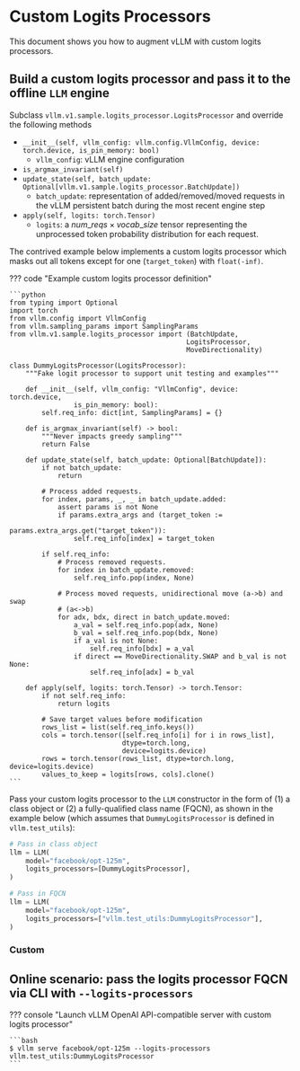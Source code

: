 # Custom Logits Processors

This document shows you how to augment vLLM with custom logits processors.

## Build a custom logits processor and pass it to the offline `LLM` engine

Subclass `vllm.v1.sample.logits_processor.LogitsProcessor` and override the following methods

* `__init__(self, vllm_config: vllm.config.VllmConfig, device: torch.device, is_pin_memory: bool)`
    * `vllm_config`: vLLM engine configuration
* `is_argmax_invariant(self)`
* `update_state(self, batch_update: Optional[vllm.v1.sample.logits_processor.BatchUpdate])`
    * `batch_update`: representation of added/removed/moved requests in the vLLM persistent batch during the most recent engine step
* `apply(self, logits: torch.Tensor)`
    * `logits`: a $num\_reqs \times vocab\_size$ tensor representing the unprocessed token probability distribution for each request.

The contrived example below implements a custom logits processor which masks out all tokens except for one (`target_token`) with `float(-inf)`.

??? code "Example custom logits processor definition"

    ```python
    from typing import Optional
    import torch
    from vllm.config import VllmConfig
    from vllm.sampling_params import SamplingParams
    from vllm.v1.sample.logits_processor import (BatchUpdate,
                                                LogitsProcessor,
                                                MoveDirectionality)

    class DummyLogitsProcessor(LogitsProcessor):
        """Fake logit processor to support unit testing and examples"""

        def __init__(self, vllm_config: "VllmConfig", device: torch.device,
                    is_pin_memory: bool):
            self.req_info: dict[int, SamplingParams] = {}

        def is_argmax_invariant(self) -> bool:
            """Never impacts greedy sampling"""
            return False

        def update_state(self, batch_update: Optional[BatchUpdate]):
            if not batch_update:
                return

            # Process added requests.
            for index, params, _, _ in batch_update.added:
                assert params is not None
                if params.extra_args and (target_token :=
                                        params.extra_args.get("target_token")):
                    self.req_info[index] = target_token

            if self.req_info:
                # Process removed requests.
                for index in batch_update.removed:
                    self.req_info.pop(index, None)

                # Process moved requests, unidirectional move (a->b) and swap
                # (a<->b)
                for adx, bdx, direct in batch_update.moved:
                    a_val = self.req_info.pop(adx, None)
                    b_val = self.req_info.pop(bdx, None)
                    if a_val is not None:
                        self.req_info[bdx] = a_val
                    if direct == MoveDirectionality.SWAP and b_val is not None:
                        self.req_info[adx] = b_val

        def apply(self, logits: torch.Tensor) -> torch.Tensor:
            if not self.req_info:
                return logits

            # Save target values before modification
            rows_list = list(self.req_info.keys())
            cols = torch.tensor([self.req_info[i] for i in rows_list],
                                dtype=torch.long,
                                device=logits.device)
            rows = torch.tensor(rows_list, dtype=torch.long, device=logits.device)
            values_to_keep = logits[rows, cols].clone()
    ```

Pass your custom logits processor to the `LLM` constructor in the form of (1) a class object or (2) a fully-qualified class name (FQCN), as shown in the example below (which assumes that `DummyLogitsProcessor` is defined in `vllm.test_utils`):

``` python
# Pass in class object
llm = LLM(
    model="facebook/opt-125m",
    logits_processors=[DummyLogitsProcessor],
)

# Pass in FQCN
llm = LLM(
    model="facebook/opt-125m",
    logits_processors=["vllm.test_utils:DummyLogitsProcessor"],
)
```

### Custom 

## Online scenario: pass the logits processor FQCN via CLI with `--logits-processors`

??? console "Launch vLLM OpenAI API-compatible server with custom logits processor"

    ```bash
    $ vllm serve facebook/opt-125m --logits-processors vllm.test_utils:DummyLogitsProcessor
    ```

